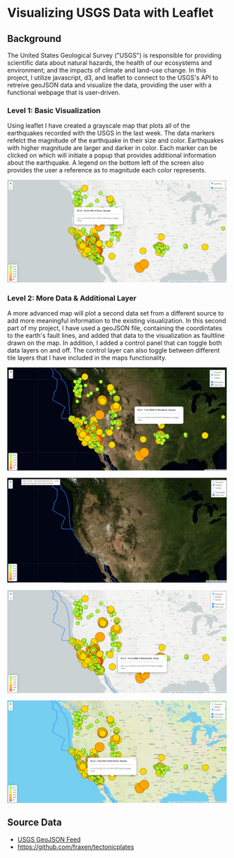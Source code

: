 # Visualizing USGS Data with Leaflet

## Background

The United States Geological Survey ("USGS") is responsible for providing scientific data about natural hazards, the health of our ecosystems and environment; and the impacts of climate and land-use change. In this project, I utilize javascript, d3, and leaflet to connect to the USGS's API to retreive geoJSON data and visualize the data, providing the user with a functional webpage that is user-driven. 

### Level 1: Basic Visualization

Using leaflet I have created a grayscale map that plots all of the earthquakes recorded with the USGS in the last week. The data markers refelct the magnitude of the earthquake in their size and color. Earthquakes with higher magnitude are larger and darker in color. Each marker can be clicked on which will initiate a popup that provides additional information about the earthquake. A legend on the bottom left of the screen also provides the user a reference as to magnitude each color represents. 

![map1](images/regular-map.png)


### Level 2: More Data & Additional Layer

A more advanced map will plot a second data set from a different source to add more meaningful information to the existing visualization. In this second part of my project, I have used a geoJSON file, containing the coordintates to the earth's fault lines, and added that data to the visualization as faultline drawn on the map. In addition, I added a control panel that can toggle both data layers on and off. The control layer can also toggle between different tile layers that I have included in the maps functionality.  


![bonus1](images/bonus-satellite.png)


![bonus2](images/bonus-faultlines.png)


![bonus3](images/bonus-grayscale.png)


![bonus4](images/bonus-outdoor.png)


## Source Data
* [USGS GeoJSON Feed](http://earthquake.usgs.gov/earthquakes/feed/v1.0/geojson.php)
* <https://github.com/fraxen/tectonicplates>
